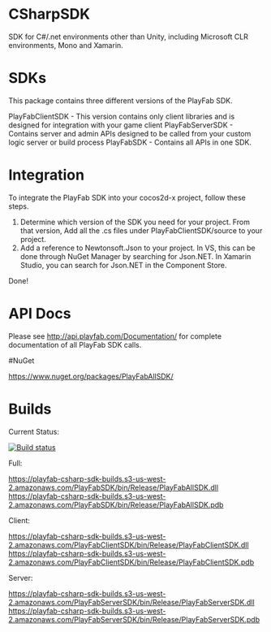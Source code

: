 CSharpSDK
=========

SDK for C#/.net environments other than Unity, including Microsoft CLR environments, Mono and Xamarin.


# SDKs

This package contains three different versions of the PlayFab SDK. 

PlayFabClientSDK - This version contains only client libraries and is designed for integration with your game client
PlayFabServerSDK - Contains server and admin APIs designed to be called from your custom logic server or build process
PlayFabSDK - Contains all APIs in one SDK.

# Integration

To integrate the PlayFab SDK into your cocos2d-x project, follow these steps.

1. Determine which version of the SDK you need for your project. From that version, Add all the .cs files under PlayFabClientSDK/source to your project.
2. Add a reference to Newtonsoft.Json to your project. In VS, this can be done through NuGet Manager by searching for Json.NET. In Xamarin Studio, you can search for Json.NET in the Component Store.

Done!

# API Docs

Please see http://api.playfab.com/Documentation/ for complete documentation of all PlayFab SDK calls.

#NuGet

https://www.nuget.org/packages/PlayFabAllSDK/

# Builds

Current Status:

[![Build status](https://ci.appveyor.com/api/projects/status/n3aw3s8jpgx9bhbq?svg=true)](https://ci.appveyor.com/project/MattAugustine/csharpsdk-jrl6i)

Full: 

https://playfab-csharp-sdk-builds.s3-us-west-2.amazonaws.com/PlayFabSDK/bin/Release/PlayFabAllSDK.dll
https://playfab-csharp-sdk-builds.s3-us-west-2.amazonaws.com/PlayFabSDK/bin/Release/PlayFabAllSDK.pdb

Client:

https://playfab-csharp-sdk-builds.s3-us-west-2.amazonaws.com/PlayFabClientSDK/bin/Release/PlayFabClientSDK.dll
https://playfab-csharp-sdk-builds.s3-us-west-2.amazonaws.com/PlayFabClientSDK/bin/Release/PlayFabClientSDK.pdb

Server:

https://playfab-csharp-sdk-builds.s3-us-west-2.amazonaws.com/PlayFabServerSDK/bin/Release/PlayFabServerSDK.dll
https://playfab-csharp-sdk-builds.s3-us-west-2.amazonaws.com/PlayFabServerSDK/bin/Release/PlayFabServerSDK.pdb
